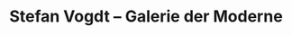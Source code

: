 ---
title: "Stefan Vogdt – Galerie der Moderne"
url: /muenchen/stefan-vogdt-galerie-der-moderne/
shop: Kunst
---